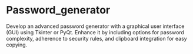 # Password_generator
Develop an advanced password generator with a graphical user interface (GUI) using Tkinter or PyQt. Enhance it by including options for password complexity, adherence to security rules, and clipboard integration for easy copying.
